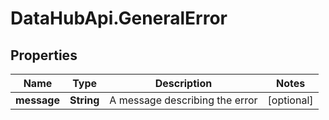 # DataHubApi.GeneralError

## Properties
Name | Type | Description | Notes
------------ | ------------- | ------------- | -------------
**message** | **String** | A message describing the error | [optional] 


